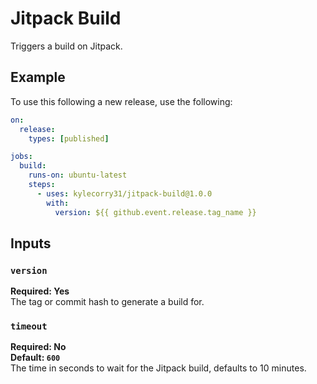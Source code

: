 # Jitpack Build
Triggers a build on Jitpack.

## Example
To use this following a new release, use the following:

```yaml
on:
  release:
    types: [published]

jobs:
  build:
    runs-on: ubuntu-latest
    steps:
      - uses: kylecorry31/jitpack-build@1.0.0
        with:
          version: ${{ github.event.release.tag_name }}
```

## Inputs

### `version`

**Required: Yes**  
The tag or commit hash to generate a build for.

### `timeout`

**Required: No**  
**Default: `600`**  
The time in seconds to wait for the Jitpack build, defaults to 10 minutes.
